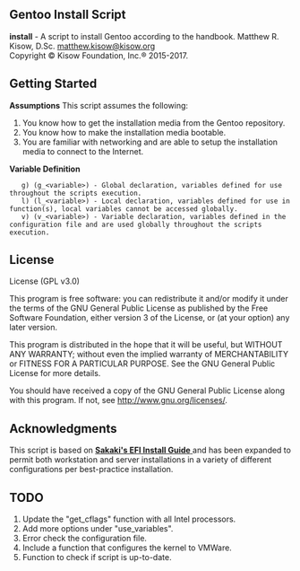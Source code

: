 ## Gentoo Install Script
**install** - A script to install Gentoo according to the handbook.
Matthew R. Kisow, D.Sc. <matthew.kisow@kisow.org>  
Copyright &copy; Kisow Foundation, Inc.&reg; 2015-2017.

## Getting Started
**Assumptions**
This script assumes the following:
   1. You know how to get the installation media from the Gentoo repository.
   2. You know how to make the installation media bootable.
   3. You are familiar with networking and are able to setup the installation media to connect to the Internet.

**Variable Definition**
```shell
   g) (g_<variable>) - Global declaration, variables defined for use throughout the scripts execution.
   l) (l_<variable>) - Local declaration, variables defined for use in function(s), local variables cannot be accessed globally.
   v) (v_<variable>) - Variable declaration, variables defined in the configuration file and are used globally throughout the scripts execution.
```
## License
License (GPL v3.0)

This program is free software: you can redistribute it and/or modify it under the terms of the GNU General Public License as published by the Free Software Foundation, either version 3 of the License, or (at your option) any later version.

This program is distributed in the hope that it will be useful, but WITHOUT ANY WARRANTY; without even the implied warranty of MERCHANTABILITY or FITNESS FOR A PARTICULAR PURPOSE.  See the GNU General Public License for more details.

You should have received a copy of the GNU General Public License along with this program.  If not, see <http://www.gnu.org/licenses/>.

## Acknowledgments
This script is based on [ **Sakaki's EFI Install Guide** ](https://wiki.gentoo.org/wiki/Sakaki's_EFI_Install_Guide) and has been expanded to permit both workstation and server installations in a variety of different configurations per best-practice installation.

## TODO
  1. Update the "get_cflags" function with all Intel processors.
  2. Add more options under "use_variables".
  3. Error check the configuration file.
  4. Include a function that configures the kernel to VMWare.
  5. Function to check if script is up-to-date.
